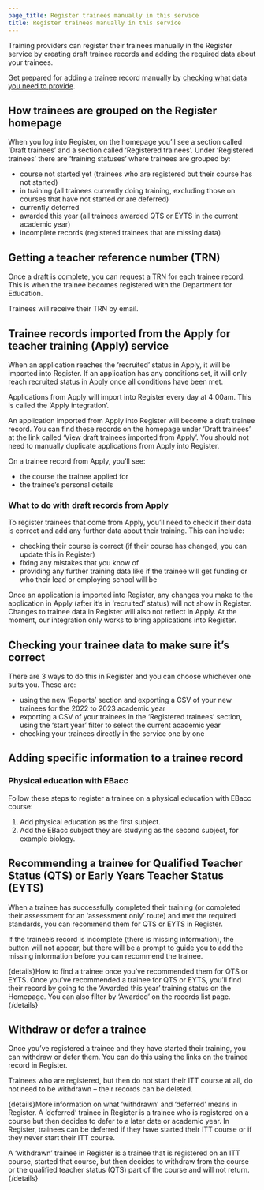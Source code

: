 ```yaml
---
page_title: Register trainees manually in this service
title: Register trainees manually in this service
---
```


Training providers can register their trainees manually in the Register service by creating draft trainee records and adding the required data about your trainees.

Get prepared for adding a trainee record manually by [checking what data you need to provide](/guidance/check-data).

## How trainees are grouped on the Register homepage

When you log into Register, on the homepage you’ll see a section called ‘Draft trainees’ and a section called ‘Registered trainees’. Under ‘Registered trainees’ there are ‘training statuses’ where trainees are grouped by:

* course not started yet (trainees who are registered but their course has not started)
* in training (all trainees currently doing training, excluding those on courses that have not started or are deferred)
* currently deferred
* awarded this year (all trainees awarded QTS or EYTS in the current academic year)
* incomplete records (registered trainees that are missing data)

## Getting a teacher reference number (TRN)

Once a draft is complete, you can request a TRN for each trainee record. This is when the trainee becomes registered with the Department for Education.

Trainees will receive their TRN by email.

## Trainee records imported from the Apply for teacher training (Apply) service

When an application reaches the ‘recruited’ status in Apply, it will be imported into Register. If an application has any conditions set, it will only reach recruited status in Apply once all conditions have been met.

Applications from Apply will import into Register every day at 4:00am. This is called the ‘Apply integration’.

An application imported from Apply into Register will become a draft trainee record. You can find these records on the homepage under ‘Draft trainees’ at the link called ‘View draft trainees imported from Apply’. You should not need to manually duplicate applications from Apply into Register.

On a trainee record from Apply, you’ll see:

* the course the trainee applied for
* the trainee’s personal details

### What to do with draft records from Apply

To register trainees that come from Apply, you’ll need to check if their data is correct and add any further data about their training. This can include:

* checking their course is correct (if their course has changed, you can update this in Register)
* fixing any mistakes that you know of
* providing any further training data like if the trainee will get funding or who their lead or employing school will be

Once an application is imported into Register, any changes you make to the application in Apply (after it’s in ‘recruited’ status) will not show in Register. Changes to trainee data in Register will also not reflect in Apply. At the moment, our integration only works to bring applications into Register.

## Checking your trainee data to make sure it’s correct

There are 3 ways to do this in Register and you can choose whichever one suits you. These are:

* using the new ‘Reports’ section and exporting a CSV of your new trainees for the 2022 to 2023 academic year
* exporting a CSV of your trainees in the ‘Registered trainees’ section, using the ‘start year’ filter to select the current academic year
* checking your trainees directly in the service one by one

## Adding specific information to a trainee record

### Physical education with EBacc

Follow these steps to register a trainee on a physical education with EBacc course:

1. Add physical education as the first subject.
2. Add the EBacc subject they are studying as the second subject, for example biology.

## Recommending a trainee for Qualified Teacher Status (QTS) or Early Years Teacher Status (EYTS)

When a trainee has successfully completed their training (or completed their assessment for an ‘assessment only’ route) and met the required standards, you can recommend them for QTS or EYTS in Register.

If the trainee’s record is incomplete (there is missing information), the button will not appear, but there will be a prompt to guide you to add the missing information before you can recommend the trainee.

{details}How to find a trainee once you’ve recommended them for QTS or EYTS. Once you’ve recommended a trainee for QTS or EYTS, you’ll find their record by going to the ‘Awarded this year’ training status on the Homepage. You can also filter by ‘Awarded’ on the records list page.{/details}

## Withdraw or defer a trainee

Once you’ve registered a trainee and they have started their training, you can withdraw or defer them. You can do this using the links on the trainee record in Register.

Trainees who are registered, but then do not start their ITT course at all, do not need to be withdrawn – their records can be deleted.

{details}More information on what ‘withdrawn’ and ‘deferred’ means in Register. A ‘deferred’ trainee in Register is a trainee who is registered on a course but then decides to defer to a later date or academic year. In Register, trainees can be deferred if they have started their ITT course or if they never start their ITT course.

A ‘withdrawn’ trainee in Register is a trainee that is registered on an ITT course, started that course, but then decides to withdraw from the course or the qualified teacher status (QTS) part of the course and will not return.{/details}